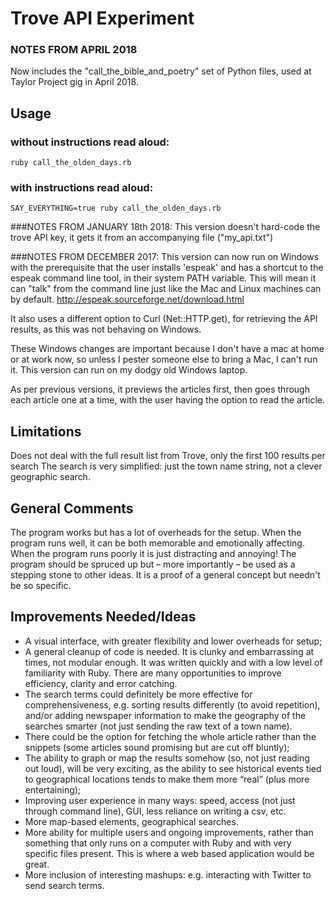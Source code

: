 # Trove API Experiment

### NOTES FROM APRIL 2018
Now includes the "call_the_bible_and_poetry" set of Python files, used at Taylor Project gig in April 2018.


## Usage
### without instructions read aloud:
```
ruby call_the_olden_days.rb
```
### with instructions read aloud:
```
SAY_EVERYTHING=true ruby call_the_olden_days.rb
```

###NOTES FROM JANUARY 18th 2018:
This version doesn't hard-code the trove API key, it gets it from an accompanying file ("my_api.txt")


###NOTES FROM DECEMBER 2017:
This version can now run on Windows with the prerequisite that the user installs 'espeak' and has
a shortcut to the espeak command line tool, in their system PATH variable. 
This will mean it can
"talk" from the command line just like the Mac and Linux machines can by default. 
http://espeak.sourceforge.net/download.html

It also uses a different option to Curl (Net::HTTP.get), for retrieving the API results, as this was not 
behaving on Windows. 

These Windows changes are important because I don't have a mac at home or at work now, so unless I
pester someone else to bring a Mac, I can't run it. This version can run on my dodgy old Windows laptop.

As per previous versions, it previews the articles first, then goes through each article one at a time, 
with the user having the option to read the article. 

## Limitations
Does not deal with the full result list from Trove, only the first 100 results per search
The search is very simplified: just the town name string, not a clever geographic search. 

## General Comments
The program works but has a lot of overheads for the setup. 
When the program runs well, it can be both memorable and emotionally affecting. When the program runs poorly it is just distracting and annoying!
The program should be spruced up but – more importantly – be used as a stepping stone to other ideas. It is a proof of a general concept but needn't be so specific.

## Improvements Needed/Ideas
- A visual interface, with greater flexibility and lower overheads for setup;
- A general cleanup of code is needed. It is clunky and embarrassing at times, not modular enough. It was written quickly and with a low level of familiarity with Ruby. There are many opportunities to improve efficiency, clarity and error catching. 
- The search terms could definitely be more effective for comprehensiveness, e.g. sorting results differently (to avoid repetition), and/or adding newspaper information to make the geography of the searches smarter (not just sending the raw text of a town name). 
- There could be the option for fetching the whole article rather than the snippets (some articles sound promising but are cut off bluntly);
- The ability to graph or map the results somehow (so, not just reading out loud), will be very exciting, as the ability to see historical events tied to geographical locations tends to make them more “real” (plus more entertaining); 
- Improving user experience in many ways: speed, access (not just through command line), GUI, less reliance on writing a csv, etc. 
- More map-based elements, geographical searches.
- More ability for multiple users and ongoing improvements, rather than something that only runs on a computer with Ruby and with very specific files present. This is where a web based application would be great.
- More inclusion of interesting mashups: e.g. interacting with Twitter to send search terms.
